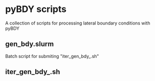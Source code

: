 # pyBDY scripts 

A collection of scripts for processing lateral boundary conditions with pyBDY

gen_bdy.slurm
-------------

Batch script for submiting "iter_gen_bdy_<model>.sh"

iter_gen_bdy_<model>.sh
-----------------------



